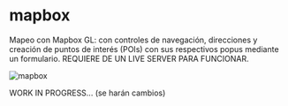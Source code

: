# mapbox

Mapeo con Mapbox GL: con controles de navegación, direcciones y creación de puntos de interés (POIs) con sus respectivos popus mediante un formulario. REQUIERE DE UN LIVE SERVER PARA FUNCIONAR.

![mapbox](https://user-images.githubusercontent.com/52510538/160126844-adb40644-e06b-427a-bbcb-0a0666f28592.png)

WORK IN PROGRESS... (se harán cambios)
